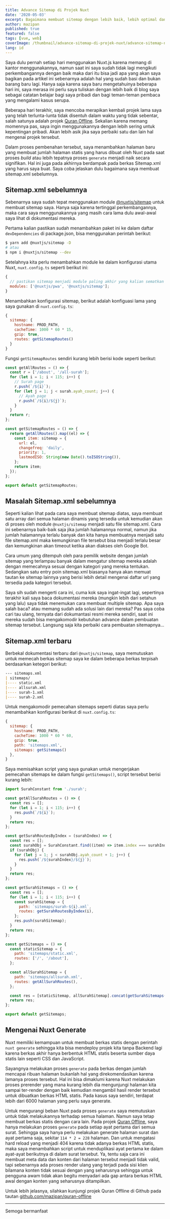 ```yaml
---
title: Advance Sitemap di Projek Nuxt
date: '2020-05-03'
excerpt: Bagaimana membuat sitemap dengan lebih baik, lebih optimal dan tertata rapi untuk projek Nuxt
author: mazipan
published: true
featured: false
tags: [vue, web]
coverImage: /thumbnail/advance-sitemap-di-projek-nuxt/advance-sitemap-nuxtjs.png
lang: id
---
```


Saya dulu pernah setiap hari menggunakan Nuxt.js karena memang di kantor menggunakannya, namun saat ini saya sudah tidak lagi mengikuti perkembangannya dengan baik maka dari itu bisa jadi apa yang akan saya bagikan pada artikel ini sebenarnya adalah hal yang sudah basi dan bukan barang baru lagi. Hanya saja karena saya baru mengetahuinya beberapa hari ini, saya merasa ini perlu saya tuliskan dengan lebih baik di blog saya sebagai catatan belajar bagi saya pribadi dan bagi teman-teman pembaca yang mengalami kasus serupa.

Beberapa hari terakhir, saya mencoba merapikan kembali projek lama saya yang telah terlunta-lunta tidak disentuh dalam waktu yang tidak sebentar, salah satunya adalah projek [Quran Offline](https://github.com/mazipan/quran-offline). Sekalian karena memang momennya pas, saya ingin menggunakannya dengan lebih sering untuk kepentingan pribadi. Akan lebih asik jika saya perbaiki satu dan lain hal mengenai projek tersebut.

Dalam proses pembenahan tersebut, saya menambahkan halaman baru yang membuat jumlah halaman statis yang harus dibuat oleh Nuxt pada saat proses _build_ atau lebih tepatnya proses `generate` menjadi naik secara signifikan. Hal ini juga pada akhirnya berdampak pada berkas Sitemap.xml yang harus saya buat. Saya coba jelaskan dulu bagaimana saya membuat sitemap.xml sebelumnya.

## Sitemap.xml sebelumnya

Sebenarnya saya sudah tepat menggunakan module [@nuxtjs/sitemap](https://github.com/nuxt-community/sitemap-module#readme) untuk membuat sitemap saya. Hanya saja karena tertinggal perkembangannya, maka cara saya menggunakannya yang masih cara lama dulu awal-awal saya lihat di dokumentasi mereka.

Pertama kalian pastikan sudah menambahkan paket ini ke dalam daftar `devDependencies` di package.json, bisa menggunakan perintah berikut:

```bash
$ yarn add @nuxtjs/sitemap -D
# atau
$ npm i @nuxtjs/sitemap --dev
```

Setelahnya kita perlu menambahkan module ke dalam konfigurasi utama Nuxt, `nuxt.config.ts` seperti berikut ini:

```javascript
{
  // pastikan sitemap menjadi module paling akhir yang kalian sematkan
  modules: ['@nuxtjs/pwa', '@nuxtjs/sitemap'];
}
```

Menambahkan konfigurasi sitemap, berikut adalah konfiguasi lama yang saya gunakan di `nuxt.config.ts`:

```javascript
{
  sitemap: {
    hostname: PROD_PATH,
    cacheTime: 1000 * 60 * 15,
    gzip: true,
    routes: getSitemapRoutes()
  }
}
```

Fungsi `getSitemapRoutes` sendiri kurang lebih berisi kode seperti berikut:

```javascript
const getAllRoutes = () => {
  const r = ['/about', '/all-surah'];
  for (let i = 1; i < 115; i++) {
    // Surah page
    r.push(`/${i}`);
    for (let j = 1; j < surah.ayah_count; j++) {
      // Ayah page
      r.push(`/${i}/${j}`);
    }
  }
  return r;
};

const getSitemapRoutes = () => {
  return getAllRoutes().map((el) => {
    const item: sitemap = {
      url: el,
      changefreq: 'daily',
      priority: 1,
      lastmodISO: String(new Date().toISOString()),
    };
    return item;
  });
};

export default getSitemapRoutes;
```

## Masalah Sitemap.xml sebelumnya

Seperti kalian lihat pada cara saya membuat sitemap diatas, saya membuat satu array dari semua halaman dinamis yang tersedia untuk kemudian akan di proses oleh module `@nuxtjs/sitemap` menjadi satu file sitemap.xml. Cara ini sebenarnya baik-baik saja jika jumlah halamannya normal, namun jika jumlah halamannya terlalu banyak dan kita hanya membuatnya menjadi satu file sitemap.xml maka kemungkinan file tersebut bisa menjadi terlalu besar dan kemungkinan akan timeout ketika akan diakses oleh Google Bot.

Cara umum yang ditempuh oleh para pemilik website dengan jumlah sitemap yang terlampau banyak dalam mengatur sitemap mereka adalah dengan memecahnya sesuai dengan kategori yang mereka tentukan. Sedangkan satu entry poin sitemap.xml biasanya hanya akan memuat tautan ke sitemap lainnya yang berisi lebih detail mengenai daftar url yang tersedia pada kategori tersebut.

Saya sih sudah mengerti cara ini, cuma kok saya ingat-ingat lagi, sepertinya terakhir kali saya baca dokumentasi mereka (mungkin lebih dari setahun yang lalu) saya tidak menemukan cara membuat multiple sitemap. Apa saya salah baca? atau memang sudah ada solusi lain dari mereka? Pas saya coba cari tau ulang, ternyata dari dokumantasi resmi mereka sendiri, saat ini mereka sudah bisa mengakomodir kebutuhan advance dalam pembuatan sitemap tersebut. Langsung saja kita perbaiki cara pembuatan sitemapnya...

## Sitemap.xml terbaru

Berbekal dokumentasi terbaru dari `@nuxtjs/sitemap`, saya memutuskan untuk memecah berkas sitemap saya ke dalam beberapa berkas terpisah berdasarkan ketegori berikut:

```md
--- sitemaps.xml
| sitemaps/
|---- static.xml
|---- allsurah.xml
|---- surah-1.xml
|---- surah-2.xml
```

Untuk mengakomodir pemecahan sitemaps seperti diatas saya perlu menambahkan konfigurasi berikut di `nuxt.config.ts`:

```javascript
{
  sitemap: {
    hostname: PROD_PATH,
    cacheTime: 1000 * 60 * 60,
    gzip: true,
    path: 'sitemaps.xml',
    sitemaps: getSitemaps()
  },
}
```

Saya memisahkan script yang saya gunakan untuk mengerjakan pemecahan sitemaps ke dalam fungsi `getSitemaps()`, script tersebut berisi kurang lebih:

```javascript
import SurahConstant from './surah';

const getAllSurahRoutes = () => {
  const res = [];
  for (let i = 1; i < 115; i++) {
    res.push(`/${i}`);
  }
  return res;
};

const getSurahRoutesByIndex = (surahIndex) => {
  const res = [];
  const surahObj = SurahConstant.find((item) => item.index === surahIndex);
  if (surahObj) {
    for (let j = 1; j < surahObj.ayah_count + 1; j++) {
      res.push(`/${surahIndex}/${j}`);
    }
  }
  return res;
};

const getSurahSitemaps = () => {
  const res = [];
  for (let i = 1; i < 115; i++) {
    const surahSitemap = {
      path: `sitemaps/surah-${i}.xml`,
      routes: getSurahRoutesByIndex(i),
    };
    res.push(surahSitemap);
  }
  return res;
};

const getSitemaps = () => {
  const staticSitemap = {
    path: 'sitemaps/static.xml',
    routes: ['/', '/about'],
  };

  const allSurahSitemap = {
    path: 'sitemaps/allsurah.xml',
    routes: getAllSurahRoutes(),
  };

  const res = [staticSitemap, allSurahSitemap].concat(getSurahSitemaps());
  return res;
};

export default getSitemaps;
```

## Mengenai Nuxt Generate

Nuxt memiliki kemampuan untuk membuat berkas statis dengan perintah `nuxt generate` sehingga kita bisa mendeploy projek kita tanpa Backend lagi karena berkas akhir hanya berbentuk HTML statis beserta sumber daya statis lain seperti CSS dan JavaScript.

Sayangnya melakukan proses `generate` pada berkas dengan jumlah mencapai ribuan halaman bukanlah hal yang direkomendasikan karena lamanya proses tersebut. Hal ini bisa dimaklumi karena Nuxt melakukan proses prerender yang mana kurang lebih dia mengunjungi halaman kita sampai ter-render dengan baik kemudian mengambil hasil render tersebut untuk dibuatkan berkas HTML statis. Pada kasus saya sendiri, terdapat lebih dari 6000 halaman yang perlu saya generate.

Untuk mengurangi beban Nuxt pada proses `generate` saya memutuskan untuk tidak melakukannya terhadap semua halaman. Namun saya tetap membuat berkas statis dengan cara lain. Pada projek [Quran Offline](https://www.baca-quran.id/), saya hanya melakukan proses `generate` pada setiap ayat pertama dari semua surat. Sehingga saya hanya perlu melakukan generate halaman surat dan ayat pertama saja, sekitar `114 * 2 = 228` halaman. Dan untuk mengatasi hard reload yang menjadi 404 karena tidak adanya berkas HTML statis, maka saya menambahkan script untuk menduplikasi ayat pertama ke dalam ayat-ayat berikutnya di dalam surat tersebut. Ya, tentu saja cara ini membuat meta data dan konten dari halaman tersebut menjadi tidak valid, tapi sebenarnya ada proses render ulang yang terjadi pada sisi klien bilamana konten tidak sesuai dengan yang seharusnya sehingga untuk pengguna awam tidak akan begitu menyadari ada gap antara berkas HTML awal dengan konten yang seharusnya ditampilkan.

Untuk lebih jelasnya, silahkan kunjungi projek Quran Offline di Github pada tautan [github.com/mazipan/quran-offline](https://github.com/mazipan/quran-offline)

---

Semoga bermanfaat

